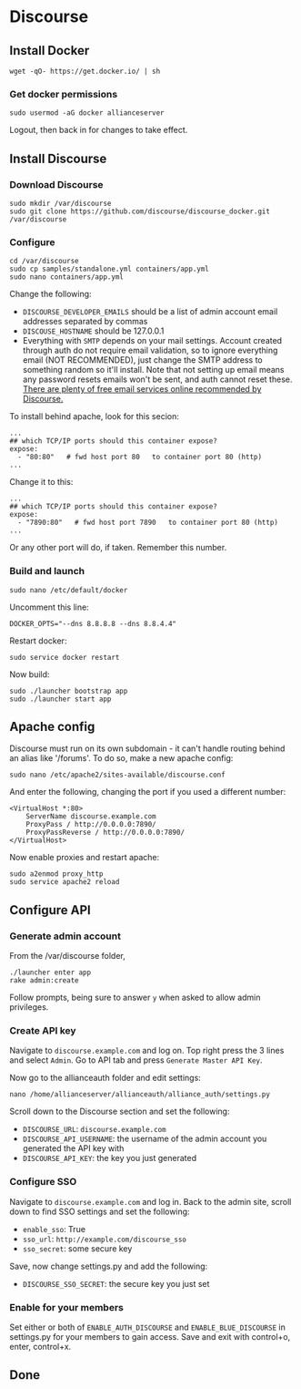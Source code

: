 # Discourse
## Install Docker

    wget -qO- https://get.docker.io/ | sh

### Get docker permissions

    sudo usermod -aG docker allianceserver

Logout, then back in for changes to take effect.

## Install Discourse

### Download Discourse

    sudo mkdir /var/discourse
    sudo git clone https://github.com/discourse/discourse_docker.git /var/discourse

### Configure

    cd /var/discourse
    sudo cp samples/standalone.yml containers/app.yml
    sudo nano containers/app.yml

Change the following:
 - `DISCOURSE_DEVELOPER_EMAILS` should be a list of admin account email addresses separated by commas
 - `DISCOUSE_HOSTNAME` should be 127.0.0.1
 - Everything with `SMTP` depends on your mail settings. Account created through auth do not require email validation, so to ignore everything email (NOT RECOMMENDED), just change the SMTP address to something random so it'll install. Note that not setting up email means any password resets emails won't be sent, and auth cannot reset these. [There are plenty of free email services online recommended by Discourse.](https://github.com/discourse/discourse/blob/master/docs/INSTALL-email.md#recommended-email-providers-for-discourse)

To install behind apache, look for this secion:

    ...
    ## which TCP/IP ports should this container expose?
    expose:
      - "80:80"   # fwd host port 80   to container port 80 (http)
    ...

Change it to this:

    ...
    ## which TCP/IP ports should this container expose?
    expose:
      - "7890:80"   # fwd host port 7890   to container port 80 (http)
    ...

Or any other port will do, if taken. Remember this number.

### Build and launch

    sudo nano /etc/default/docker

Uncomment this line:

    DOCKER_OPTS="--dns 8.8.8.8 --dns 8.8.4.4"

Restart docker:

    sudo service docker restart

Now build:

    sudo ./launcher bootstrap app
    sudo ./launcher start app

## Apache config

Discourse must run on its own subdomain - it can't handle routing behind an alias like '/forums'. To do so, make a new apache config:

    sudo nano /etc/apache2/sites-available/discourse.conf

And enter the following, changing the port if you used a different number:

    <VirtualHost *:80>
        ServerName discourse.example.com
        ProxyPass / http://0.0.0.0:7890/
        ProxyPassReverse / http://0.0.0.0:7890/
    </VirtualHost>

Now enable proxies and restart apache:

    sudo a2enmod proxy_http
    sudo service apache2 reload

## Configure API

### Generate admin account

From the /var/discourse folder,

    ./launcher enter app
    rake admin:create

Follow prompts, being sure to answer `y` when asked to allow admin privileges.

### Create API key

Navigate to `discourse.example.com` and log on. Top right press the 3 lines and select `Admin`. Go to API tab and press `Generate Master API Key`.

Now go to the allianceauth folder and edit settings:

    nano /home/allianceserver/allianceauth/alliance_auth/settings.py

Scroll down to the Discourse section and set the following:
 - `DISCOURSE_URL`: `discourse.example.com`
 - `DISCOURSE_API_USERNAME`: the username of the admin account you generated the API key with
 - `DISCOURSE_API_KEY`: the key you just generated

### Configure SSO

Navigate to `discourse.example.com` and log in. Back to the admin site, scroll down to find SSO settings and set the following:
 - `enable_sso`: True
 - `sso_url`: `http://example.com/discourse_sso`
 - `sso_secret`: some secure key

Save, now change settings.py and add the following:
 - `DISCOURSE_SSO_SECRET`: the secure key you just set

### Enable for your members

Set either or both of `ENABLE_AUTH_DISCOURSE` and `ENABLE_BLUE_DISCOURSE` in settings.py for your members to gain access. Save and exit with control+o, enter, control+x.

## Done
